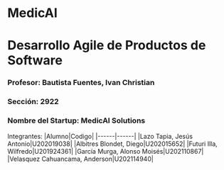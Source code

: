 # MedicAI

# Desarrollo Agile de Productos de Software

### Profesor: Bautista Fuentes, Ivan Christian

### Sección: 2922

### Nombre del Startup: MedicAI Solutions

Integrantes:
|Alumno|Codigo|
|------|------|
|Lazo Tapia, Jesús Antonio|U202019038|
|Albitres Blondet, Diego|U202015652|
|Futuri Illa, Wilfredo|U201924361|
|García Murga, Alonso Moisés|U202110867|
|Velasquez Cahuancama, Anderson|U202114940|
